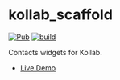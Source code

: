 # kollab_scaffold

[![Pub](https://img.shields.io/pub/v/kollab_scaffold.svg)](https://pub.dev/packages/kollab_scaffold)
[![build](https://github.com/bitmio-labs/kollab_scaffold/workflows/Test/badge.svg)](https://github.com/bitmio-labs/kollab_scaffold/actions)

Contacts widgets for Kollab.

- [Live Demo](https://bitmio-labs.github.io/kollab_scaffold)